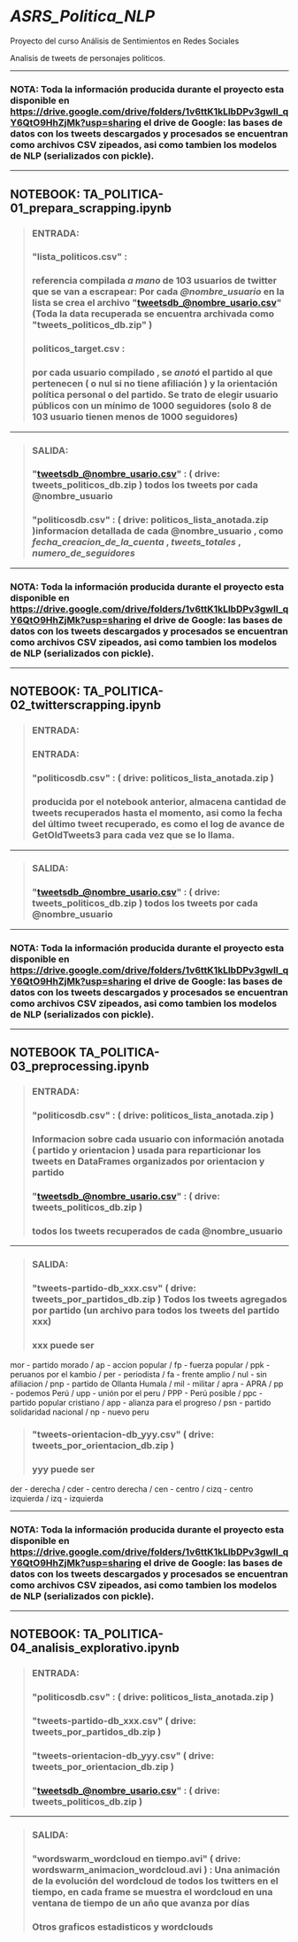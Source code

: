 # *ASRS_Politica_NLP*
Proyecto del curso Análisis de Sentimientos en Redes Sociales

Analisis de tweets de personajes politicos.

---
### **NOTA:** Toda la información producida durante el proyecto esta disponible en **https://drive.google.com/drive/folders/1v6ttK1kLlbDPv3gwIl_qY6QtO9HhZjMk?usp=sharing** el drive de Google: las bases de datos con los tweets descargados y procesados se encuentran como **archivos CSV** zipeados, asi como tambien los modelos de NLP (serializados con pickle).
---
##  NOTEBOOK: **TA_POLITICA-01_prepara_scrapping.ipynb**
>### ENTRADA:
>### **"lista_politicos.csv"** : 
>### referencia compilada _a mano_ de **103 usuarios** de twitter que se van a escrapear:  Por cada _**@nombre_usuario**_ en la lista se crea el archivo **"tweetsdb_@nombre_usario.csv"** (Toda la data recuperada se encuentra archivada como **"tweets_politicos_db.zip"** )
>### **politicos_target.csv** : 
>### por cada usuario compilado , se _anotó_ el **partido** al que pertenecen ( o nul si no tiene afiliación ) y la **orientación** política personal o del partido. Se trato de elegir usuario públicos con un mínimo de 1000 seguidores (solo 8 de 103 usuario tienen menos de 1000 seguidores)
---
>### SALIDA:
>### **"tweetsdb_@nombre_usario.csv"**  : ( drive: **tweets_politicos_db.zip** ) todos los tweets por cada @nombre_usuario
>### **"politicosdb.csv"** : ( drive: **politicos_lista_anotada.zip** )informacíon detallada de cada @nombre_usuario , como _fecha_creacion_de_la_cuenta_ , _tweets_totales_ , _numero_de_seguidores_

---
### **NOTA:** Toda la información producida durante el proyecto esta disponible en **https://drive.google.com/drive/folders/1v6ttK1kLlbDPv3gwIl_qY6QtO9HhZjMk?usp=sharing** el drive de Google: las bases de datos con los tweets descargados y procesados se encuentran como **archivos CSV** zipeados, asi como tambien los modelos de NLP (serializados con pickle).
---
##   NOTEBOOK: **TA_POLITICA-02_twitterscrapping.ipynb**
>### ENTRADA:
>### ENTRADA:
>### **"politicosdb.csv"** : ( drive: **politicos_lista_anotada.zip** )
>### producida por el notebook anterior, almacena cantidad de tweets recuperados hasta el momento, asi como la fecha del último tweet recuperado, es como el log de avance de GetOldTweets3 para cada vez que se lo llama.
---
>### SALIDA:
>### **"tweetsdb_@nombre_usario.csv"**  : ( drive: **tweets_politicos_db.zip** ) todos los tweets por cada @nombre_usuario

---
### **NOTA:** Toda la información producida durante el proyecto esta disponible en **https://drive.google.com/drive/folders/1v6ttK1kLlbDPv3gwIl_qY6QtO9HhZjMk?usp=sharing** el drive de Google: las bases de datos con los tweets descargados y procesados se encuentran como **archivos CSV** zipeados, asi como tambien los modelos de NLP (serializados con pickle).
---
## NOTEBOOK **TA_POLITICA-03_preprocessing.ipynb**
>### ENTRADA:
>### **"politicosdb.csv"** :  ( drive: **politicos_lista_anotada.zip** )
>### Informacion sobre cada usuario con información anotada ( **partido** y **orientacion** ) usada para reparticionar los tweets en DataFrames organizados por orientacion y partido
>### **"tweetsdb_@nombre_usario.csv"** :  ( drive: **tweets_politicos_db.zip** ) 
>### todos los tweets recuperados de cada @nombre_usuario 
---
>### SALIDA:
>### **"tweets-partido-db_xxx.csv"** ( drive: **tweets_por_partidos_db.zip** ) Todos los tweets agregados por partido (un archivo para todos los tweets del partido xxx)
>### **xxx** puede ser 
mor - partido morado / ap - accion popular / fp - fuerza popular /
ppk - peruanos por el kambio / per - periodista / fa - frente amplio / nul - sin afiliacion / pnp - partido de Ollanta Humala / mil - militar / apra - APRA / pp - podemos Perú / upp - unión por el peru / PPP - Perú posible / ppc - partido popular cristiano / app - alianza para el progreso / psn - partido solidaridad nacional / np - nuevo peru
>### **"tweets-orientacion-db_yyy.csv"** ( drive: **tweets_por_orientacion_db.zip** )
>### **yyy** puede ser 
der - derecha / cder - centro derecha / cen - centro / cizq - centro izquierda / izq - izquierda

---
### **NOTA:** Toda la información producida durante el proyecto esta disponible en **https://drive.google.com/drive/folders/1v6ttK1kLlbDPv3gwIl_qY6QtO9HhZjMk?usp=sharing** el drive de Google: las bases de datos con los tweets descargados y procesados se encuentran como **archivos CSV** zipeados, asi como tambien los modelos de NLP (serializados con pickle).
---
## NOTEBOOK: **TA_POLITICA-04_analisis_explorativo.ipynb**
>### ENTRADA:
>### **"politicosdb.csv"** :  ( drive: **politicos_lista_anotada.zip** )
>### **"tweets-partido-db_xxx.csv"** ( drive: **tweets_por_partidos_db.zip** ) 
>### **"tweets-orientacion-db_yyy.csv"** ( drive: **tweets_por_orientacion_db.zip** )
>### **"tweetsdb_@nombre_usario.csv"** :  ( drive: **tweets_politicos_db.zip** ) 
---
>### SALIDA:
>### **"wordswarm_wordcloud en tiempo.avi"** ( drive: **wordswarm_animacion_wordcloud.avi** ) : Una animación de la evolución del wordcloud de todos los twitters en el tiempo, en cada frame se muestra el wordcloud en una ventana de tiempo de un año que avanza por días
>### Otros graficos estadisticos y wordclouds

